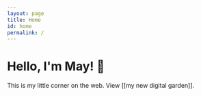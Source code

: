 ```yaml
---
layout: page
title: Home
id: home
permalink: /
---
```


# Hello, I'm May! 👋

This is my little corner on the web.  View [[my new digital garden]].


<style>
  .wrapper {
    max-width: 46em;
  }
</style>
